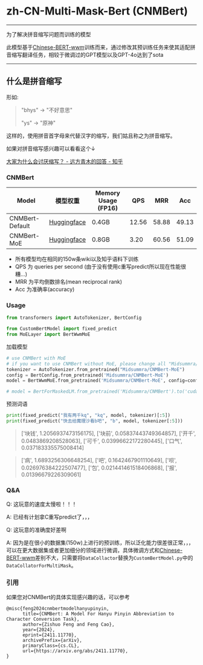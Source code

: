 # zh-CN-Multi-Mask-Bert (CNMBert)

---

为了解决拼音缩写问题而训练的模型

此模型基于[Chinese-BERT-wwm](https://github.com/ymcui/Chinese-BERT-wwm)训练而来，通过修改其预训练任务来使其适配拼音缩写翻译任务，相较于微调过的GPT模型以及GPT-4o达到了sota

---

## 什么是拼音缩写

形如:

> "bhys" -> "不好意思"
>
> "ys" -> "原神"

这样的，使用拼音首字母来代替汉字的缩写，我们姑且称之为拼音缩写。

如果对拼音缩写感兴趣可以看看这个↓

[大家为什么会讨厌缩写？ - 远方青木的回答 - 知乎](https://www.zhihu.com/question/269016377/answer/2654824753)

### CNMBert

| Model           | 模型权重                                                    | Memory Usage (FP16) | QPS   | MRR   | Acc   |
| --------------- | ----------------------------------------------------------- | ------------------- | ----- | ----- | ----- |
| CNMBert-Default | [Huggingface](https://huggingface.co/Midsummra/CNMBert)     | 0.4GB               | 12.56 | 58.88 | 49.13 |
| CNMBert-MoE     | [Huggingface](https://huggingface.co/Midsummra/CNMBert-MoE) | 0.8GB               | 3.20  | 60.56 | 51.09 |

* 所有模型均在相同的150w条wiki以及知乎语料下训练
* QPS 为 queries per second (由于没有使用c重写predict所以现在性能很糟...)
* MRR 为平均倒数排名(mean reciprocal rank)
* Acc 为准确率(accuracy)

### Usage

```python
from transformers import AutoTokenizer, BertConfig

from CustomBertModel import fixed_predict
from MoELayer import BertWwmMoE
```

加载模型

```python
# use CNMBert with MoE
# if you want to use CNMBert without MoE, please change all "Midsummra/CNMBert-MoE" to "Midsummra/CNMBert" and use BertForMaskedLM instead of using BertWwmMoE
tokenizer = AutoTokenizer.from_pretrained("Midsummra/CNMBert-MoE")
config = BertConfig.from_pretrained('Midsummra/CNMBert-MoE')
model = BertWwmMoE.from_pretrained('Midsummra/CNMBert-MoE', config=config).to('cuda')

# model = BertForMaskedLM.from_pretrained('Midsummra/CNMBert').to('cuda')
```

预测词语

```python
print(fixed_predict("我有两千kq", "kq", model, tokenizer)[:5])
print(fixed_predict("快去给魔理沙看b吧", "b", model, tokenizer[:5]))
```

> ['块钱', 1.2056937473156175], ['块前', 0.05837443749364857], ['开千', 0.0483869208528063], ['可千', 0.03996622172280445], ['口气', 0.037183335575008414]

> ['病', 1.6893256306648254], ['吧', 0.1642467901110649], ['呗', 0.026976384222507477], ['包', 0.021441461518406868], ['报', 0.01396679226309061]



### Q&A

Q: 这玩意的速度太慢啦！！！

A: 已经有计划拿C重写predict了，，，



Q: 这玩意的准确度好差啊

A: 因为是在很小的数据集(150w)上进行的预训练，所以泛化能力很差很正常，，，可以在更大数据集或者更加细分的领域进行微调，具体微调方式和[Chinese-BERT-wwm](https://github.com/ymcui/Chinese-BERT-wwm)差别不大，只需要将`DataCollactor`替换为`CustomBertModel.py`中的`DataCollatorForMultiMask`。

### 引用
如果您对CNMBert的具体实现感兴趣的话，可以参考
```
@misc{feng2024cnmbertmodelhanyupinyin,
      title={CNMBert: A Model For Hanyu Pinyin Abbreviation to Character Conversion Task}, 
      author={Zishuo Feng and Feng Cao},
      year={2024},
      eprint={2411.11770},
      archivePrefix={arXiv},
      primaryClass={cs.CL},
      url={https://arxiv.org/abs/2411.11770}, 
}
```


